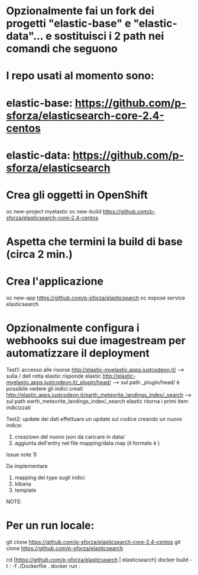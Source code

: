 # Opzionalmente fai un fork dei progetti "elastic-base" e "elastic-data"... e sostituisci i 2 path nei comandi che seguono
# I repo usati al momento sono: 
#    elastic-base: https://github.com/p-sforza/elasticsearch-core-2.4-centos
#    elastic-data: https://github.com/p-sforza/elasticsearch

# Crea gli oggetti in OpenShift
oc new-project myelastic
oc new-build https://github.com/p-sforza/elasticsearch-core-2.4-centos
# Aspetta che termini la build di base (circa 2 min.)

# Crea l'applicazione
oc new-app https://github.com/p-sforza/elasticsearch
oc expose service elasticsearch

# Opzionalmente configura i webhooks sui due imagestream per automatizzare il deployment

Test1: accesso alle risorse 
   http://elastic-myelastic.apps.justcodeon.it/ --> sulla / dell rotta elastic risponde elastic
   http://elastic-myelastic.apps.justcodeon.it/_plugin/head/ --> sul path _plugin/head/ è possibile vedere gli indici creati
   http://elastic.apps.justcodeon.it/earth_meteorite_landings_index/_search --> sul path earth_meteorite_landings_index/_search elastic ritorna i primi item indicizzati

Test2: update dei dati
   effettuare un update sul codice creando un nuovo indice:
   1) creazioen del nuovo json da caricare in data/
   2) aggiunta dell'entry nel file mapping/data.map (il formato è <DATA FILENAME> <INDEX NAME> <TYPE NAME> )
   

Issue note
1) 

Da implementare
1) mapping dei type sugli indici
2) kibana
3) template

NOTE:
# Per un run locale:
git clone https://github.com/p-sforza/elasticsearch-core-2.4-centos
git clone https://github.com/p-sforza/elasticsearch

cd [https://github.com/p-sforza/elasticsearch | elasticsearch]
docker build -t <IMAGE NAME>:<IMAGE VERSION> -f ./Dockerfile .
docker run <IMAGE NAME>:<IMAGE VERSION>





